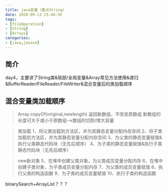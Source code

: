 ```yaml
---
title: java变量（重点String）
date: 2020-09-13 23:44:39
tags:
- [fileOperation]
- [String]
- [Arrays]
categories:
- [java,javase]
---
```


## 简介
day4，主要讲了String类&局部/全局变量&Array常见方法使用&递归&BufferReader/FileReader/FileWriter&混合变量后的类加载顺序
<!-- more -->

## 混合变量类加载顺序

> Array.copyOf(original,newlength)
返回新数组，不改变原数组
新数组的长度可大于或小于原数组——>数组的切割/增大容量

> 类加载
1、将父类加载到方法区，并为其静态变量分配内存空间
2、将子类加载到方法区，并为其静态变量分配内存空间
3、为父类的静态变量赋值&执行父类静态代码块（无先后顺序）
4、为子类的静态变量赋值&执行子类静态代码块（无先后顺序）

> new新对象
5、在堆中创建父类对象，为父类成员变量分配内存
6、在堆中创建子类对象，为子类成员变量分配内存
7、为父类的成员变量赋值
8、执行父类的构造函数
9、为子类的成员变量赋值
10、执行子类的构造函数

binarySearch+ArrayList？？？